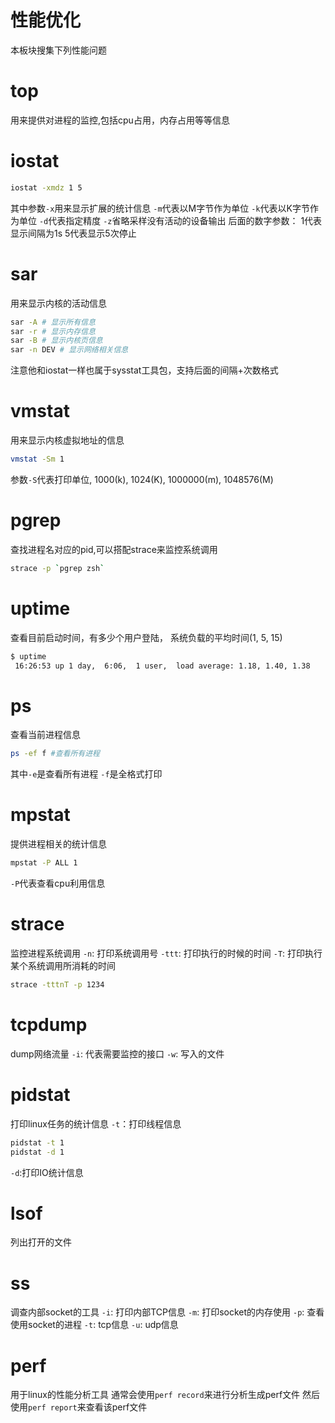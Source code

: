 # 性能优化
本板块搜集下列性能问题

# top
用来提供对进程的监控,包括cpu占用，内存占用等等信息

# iostat 

```sh
iostat -xmdz 1 5
```
其中参数`-x`用来显示扩展的统计信息
`-m`代表以M字节作为单位
`-k`代表以K字节作为单位
`-d`代表指定精度
`-z`省略采样没有活动的设备输出
后面的数字参数：
1代表显示间隔为1s
5代表显示5次停止


# sar
用来显示内核的活动信息
```sh
sar -A # 显示所有信息
sar -r # 显示内存信息
sar -B # 显示内核页信息
sar -n DEV # 显示网络相关信息
```
注意他和iostat一样也属于sysstat工具包，支持后面的间隔+次数格式

# vmstat
用来显示内核虚拟地址的信息
```sh
vmstat -Sm 1
```

参数`-S`代表打印单位, 1000(k), 1024(K), 1000000(m), 1048576(M)


# pgrep
查找进程名对应的pid,可以搭配strace来监控系统调用
```sh
strace -p `pgrep zsh`
```

# uptime
查看目前启动时间，有多少个用户登陆， 系统负载的平均时间(1, 5, 15)
```sh
$ uptime
 16:26:53 up 1 day,  6:06,  1 user,  load average: 1.18, 1.40, 1.38
```

# ps 
查看当前进程信息
```sh
ps -ef f #查看所有进程
```

其中`-e`是查看所有进程
`-f`是全格式打印

# mpstat
提供进程相关的统计信息

```sh
mpstat -P ALL 1
```
`-P`代表查看cpu利用信息
# strace
监控进程系统调用
`-n`: 打印系统调用号
`-ttt`: 打印执行的时候的时间
`-T`: 打印执行某个系统调用所消耗的时间
```sh
strace -tttnT -p 1234
```


# tcpdump
dump网络流量
`-i`: 代表需要监控的接口
`-w`: 写入的文件

# pidstat
打印linux任务的统计信息
`-t`：打印线程信息
```sh
pidstat -t 1
pidstat -d 1
```

`-d`:打印IO统计信息

# lsof
列出打开的文件

# ss
调查内部socket的工具
`-i`: 打印内部TCP信息
`-m`: 打印socket的内存使用
`-p`: 查看使用socket的进程
`-t`: tcp信息
`-u`: udp信息

# perf
用于linux的性能分析工具
通常会使用`perf record`来进行分析生成perf文件
然后使用`perf report`来查看该perf文件
